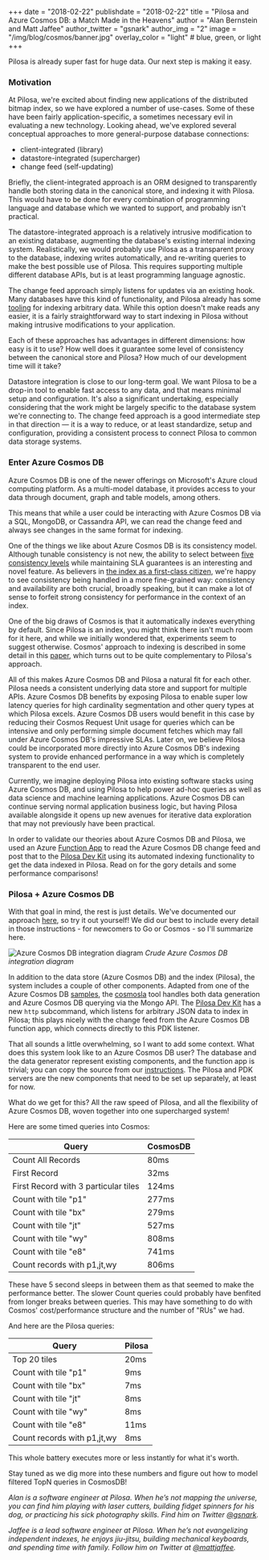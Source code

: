 +++
date = "2018-02-22"
publishdate = "2018-02-22"
title = "Pilosa and Azure Cosmos DB: a Match Made in the Heavens"
author = "Alan Bernstein and Matt Jaffee"
author_twitter = "gsnark"
author_img = "2"
image = "/img/blog/cosmos/banner.jpg"
overlay_color = "light" # blue, green, or light
+++

Pilosa is already super fast for huge data. Our next step is making it easy.

<!--more-->

### Motivation

At Pilosa, we're excited about finding new applications of the distributed bitmap index, so we have explored a number of use-cases. Some of these have been fairly application-specific, a sometimes necessary evil in evaluating a new technology. Looking ahead, we've explored several conceptual approaches to more general-purpose database connections:

- client-integrated (library)
- datastore-integrated (supercharger)
- change feed (self-updating)

Briefly, the client-integrated approach is an ORM designed to transparently handle both storing data in the canonical store, and indexing it with Pilosa. This would have to be done for every combination of programming language and database which we wanted to support, and probably isn't practical. 

The datastore-integrated approach is a relatively intrusive modification to an
existing database, augmenting the database's existing internal indexing system.
Realistically, we would probably use Pilosa as a transparent proxy to the
database, indexing writes automatically, and re-writing queries to make the best
possible use of Pilosa. This requires supporting multiple different database
APIs, but is at least programming language agnostic.

The change feed approach simply listens for updates via an existing hook. 
Many databases have this kind of functionality, and Pilosa already has some [tooling](github.com/pilosa/pdk) 
for indexing arbitrary data. 
While this option doesn't make reads any easier, 
it is a fairly straightforward way to start indexing in Pilosa without making 
intrusive modifications to your application.

Each of these approaches has advantages in different dimensions: how easy is it
to use? How well does it guarantee some level of consistency between the
canonical store and Pilosa? How much of our development time will it take?

Datastore integration is close to our long-term goal. 
We want Pilosa to be a drop-in tool to enable fast access to any data, 
and that means minimal setup and configuration. 
It's also a significant undertaking, 
especially considering that the work might be largely specific to the database system we're connecting to. 
The change feed approach is a good intermediate step in that direction — 
it is a way to reduce, or at least standardize, setup and configuration, 
providing a consistent process to connect Pilosa to common data storage systems.

### Enter Azure Cosmos DB

Azure Cosmos DB is one of the newer offerings on Microsoft's Azure cloud computing platform. As a multi-model database, it provides access to your data through document, graph and table models, among others.

This means that while a user could be interacting with Azure Cosmos DB via a SQL, MongoDB, or Cassandra API, we can read the change feed and always see changes in the same format for indexing.

One of the things we like about Azure Cosmos DB is its consistency model. Although tunable consistency is not new, the ability to select between [five consistency levels](https://docs.microsoft.com/en-us/azure/cosmos-db/consistency-levels#consistency-levels) while maintaining SLA guarantees is an interesting and novel feature. As believers in [the index as a first-class citizen](https://www.pilosa.com/blog/oscon-2017-recap-the-index-as-a-first-class-citizen/), we're happy to see consistency being handled in a more fine-grained way: consistency and availability are both crucial, broadly speaking, but it can make a lot of sense to forfeit strong consistency for performance in the context of an index.

One of the big draws of Cosmos is that it automatically indexes everything by default. Since Pilosa is an index, you might think there isn't much room for it here, and while we initially wondered that, experiments seem to suggest otherwise. Cosmos' approach to indexing is described in some detail in this [paper](http://www.vldb.org/pvldb/vol8/p1668-shukla.pdf), which turns out to be quite complementary to Pilosa's approach.

All of this makes Azure Cosmos DB and Pilosa a natural fit for each other. Pilosa needs a consistent underlying data store and support for multiple APIs. Azure Cosmos DB benefits by exposing Pilosa to enable super low latency queries for high cardinality segmentation and other query types at which Pilosa excels. Azure Cosmos DB users would benefit in this case by reducing their Cosmos Request Unit usage for queries which can be intensive and only performing simple document fetches which may fall under Azure Cosmos DB's impressive SLAs. Later on, we believe Pilosa could be incorporated more directly into Azure Cosmos DB's indexing system to provide enhanced performance in a way which is completely transparent to the end user.

Currently, we imagine deploying Pilosa into existing software stacks using Azure Cosmos DB, and using Pilosa to help power ad-hoc queries as well as data science and machine learning applications. Azure Cosmos DB can continue serving normal application business logic, but having Pilosa available alongside it opens up new avenues for iterative data exploration that may not previously have been practical.

In order to validate our theories about Azure Cosmos DB and Pilosa, we used an Azure [Function App](https://docs.microsoft.com/en-us/azure/azure-functions/functions-reference#function-app) to read the Azure Cosmos DB change feed and post that to the [Pilosa Dev Kit](https://github.com/pilosa/pdk) using its automated indexing functionality to get the data indexed in Pilosa. Read on for the gory details and some performance comparisons!

### Pilosa + Azure Cosmos DB

With that goal in mind, the rest is just details. We've documented our approach [here](https://github.com/pilosa/cosmosa), so try it out yourself! We did our best to include every detail in those instructions - for newcomers to Go or Cosmos - so I'll summarize here.

![Azure Cosmos DB integration diagram](/img/blog/cosmos/cosmos-integration-diagram.png)
*Crude Azure Cosmos DB integration diagram*

In addition to the data store (Azure Cosmos DB) and the index (Pilosa), the system includes a couple of other components. Adapted from one of the Azure Cosmos DB [samples](https://github.com/Azure-Samples/azure-cosmos-db-mongodb-golang-getting-started), the [cosmosla](https://github.com/jaffee/cosmosla) tool handles both data generation and Azure Cosmos DB querying via the Mongo API. The [Pilosa Dev Kit](https://github.com/pilosa/pdk) has a new `http` subcommand, which listens for arbitrary JSON data to index in Pilosa; this plays nicely with the change feed from the Azure Cosmos DB function app, which connects directly to this PDK listener.

That all sounds a little overwhelming, so I want to add some context. What does this system look like to an Azure Cosmos DB user? The database and the data generator represent existing components, and the function app is trivial; you can copy the source from our [instructions](https://github.com/pilosa/cosmosa#create-a-function-app-to-process-the-cosmosdb-change-feed). The Pilosa and PDK servers are the new components that need to be set up separately, at least for now.

What do we get for this? All the raw speed of Pilosa, and all the flexibility of Azure Cosmos DB, woven together into one supercharged system! 

Here are some timed queries into Cosmos:

| Query                                | CosmosDB      |
| -------------                        | ------------- |
| Count All Records                    | 80ms          |
| First Record                         | 32ms          |
| First Record with 3 particular tiles | 124ms         |
| Count with tile "p1"                 | 277ms         |
| Count with tile "bx"                 | 279ms         |
| Count with tile "jt"                 | 527ms         |
| Count with tile "wy"                 | 808ms         |
| Count with tile "e8"                 | 741ms         |
| Count records with p1,jt,wy          | 806ms         |

These have 5 second sleeps in between them as that seemed to make the performance better. The slower Count queries could probably have benfited from longer breaks between queries. This may have something to do with Cosmos' cost/performance structure and the number of "RUs" we had.

And here are the Pilosa queries:

| Query                                | Pilosa        |
| -------------                        | ------------- |
| Top 20 tiles                         | 20ms          |
| Count with tile "p1"                 | 9ms           |
| Count with tile "bx"                 | 7ms           |
| Count with tile "jt"                 | 8ms           |
| Count with tile "wy"                 | 8ms           |
| Count with tile "e8"                 | 11ms          |
| Count records with p1,jt,wy          | 8ms           |

This whole battery executes more or less instantly for what it's worth.

Stay tuned as we dig more into these numbers and figure out how to model filtered TopN queries in CosmosDB!

_Alan is a software engineer at Pilosa. When he’s not mapping the universe, you can find him playing with laser cutters, building fidget spinners for his dog, or practicing his sick photography skills. Find him on Twitter [@gsnark](https://twitter.com/gsnark)._

_Jaffee is a lead software engineer at Pilosa. When he’s not evangelizing independent indexes, he enjoys jiu-jitsu, building mechanical keyboards, and spending time with family. Follow him on Twitter at [@mattjaffee](https://twitter.com/mattjaffee?lang=en)._


